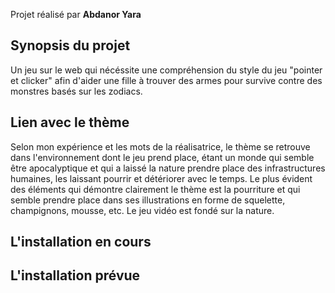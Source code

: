 Projet réalisé par **Abdanor Yara**

<h2>Synopsis du projet</h2> 
Un jeu sur le web qui nécéssite une compréhension du style du jeu "pointer et clicker" afin d'aider une fille à trouver des armes pour survive contre des monstres basés sur les zodiacs.

<h2>Lien avec le thème</h2> 
Selon mon expérience et les mots de la réalisatrice, le thème se retrouve dans l'environnement dont le jeu prend place, étant un monde qui semble être apocalyptique et qui a laissé la nature prendre place des infrastructures humaines, les laissant pourrir et détériorer avec le temps. Le plus évident des éléments qui démontre clairement le thème est la pourriture et qui semble prendre place dans ses illustrations en forme de squelette, champignons, mousse, etc. Le jeu vidéo est fondé sur la nature. 

<h2>L'installation en cours</h2> 

<h2>L'installation prévue</h2> 


